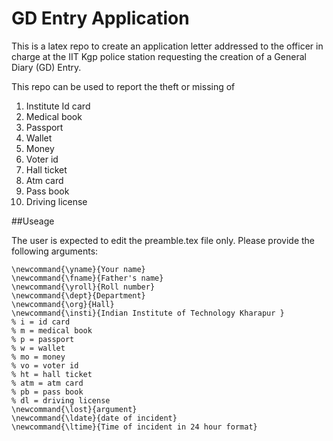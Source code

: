 # GD Entry Application

This is a latex repo to create an application letter addressed to the officer in charge at the IIT Kgp police station requesting the creation of a General Diary (GD) Entry.

This repo can be used to report the theft or missing of 

1. Institute Id card
2. Medical book
3. Passport
4. Wallet
5. Money
6. Voter id
7. Hall ticket
8. Atm card
9. Pass book
10. Driving license

##Useage

The user is expected to edit the preamble.tex file only. Please provide the following arguments:

``` 
\newcommand{\yname}{Your name}
\newcommand{\fname}{Father's name}
\newcommand{\yroll}{Roll number}
\newcommand{\dept}{Department}
\newcommand{\org}{Hall}
\newcommand{\insti}{Indian Institute of Technology Kharapur }
% i = id card
% m = medical book
% p = passport
% w = wallet
% mo = money
% vo = voter id
% ht = hall ticket
% atm = atm card
% pb = pass book
% dl = driving license
\newcommand{\lost}{argument}
\newcommand{\ldate}{date of incident}
\newcommand{\ltime}{Time of incident in 24 hour format}
```
